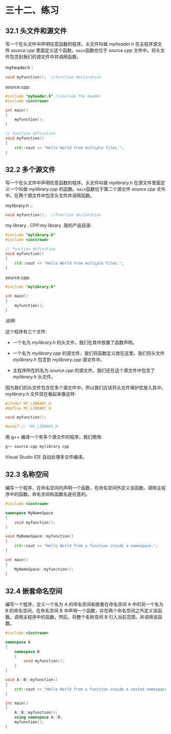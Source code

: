 # 三十二、练习

## 32.1 头文件和源文件

写一个在头文件中声明任意函数的程序。头文件叫做 *myheader.h* 在主程序源文件 *source.cpp* 里面定义这个函数。`main`函数也位于 *source.cpp* 文件中。将头文件包含到我们的源文件中并调用函数。

myheader.h：

```cpp
void myfunction();  //function declaration

```

source.cpp:

```cpp
#include "myheader.h" //include the header
#include <iostream>

int main()
{
    myfunction();
}

// function definition
void myfunction()
{
    std::cout << "Hello World from multiple files.";
}

```

## 32.2 多个源文件

写一个在头文件中声明任意函数的程序。头文件叫做 *mylibrary.h* 在源文件里面定义一个叫做 *mylibrary.cpp* 的函数。`main`函数位于第二个源文件 *source.cpp* 文件中。在两个源文件中包含头文件并调用函数。

mylibrary.h .:

```cpp
void myfunction();  //function declaration

```

my library . CPP:my library .我的产品目录:

```cpp
#include "mylibrary.h"
#include <iostream>

// function definition
void myfunction()
{
    std::cout << "Hello World from multiple files.";
}

```

source.cpp:

```cpp
#include "mylibrary.h"

int main()
{
    myfunction();
}

```

*说明:*

这个程序有三个文件:

*   一个名为 *mylibrary.h* 的头文件，我们在其中放置了函数声明。

*   一个名为 *mylibrary.cpp* 的源文件，我们将函数定义放在这里。我们将头文件 *mylibrary.h* 包含到 *mylibrary.cpp* 源文件中。

*   主程序所在的名为 *source.cpp* 的源文件。我们还在这个源文件中包含了 *mylibrary.h* 头文件。

因为我们的头文件包含在多个源文件中，所以我们应该将头文件保护宏放入其中。 *mylibrary.h* 文件现在看起来像这样:

```cpp
#ifndef MY_LIBRARY_H
#define MY_LIBRARY_H

void myfunction();

#endif // !MY_LIBRARY_H

```

用 g++ 编译一个有多个源文件的程序，我们使用:

```cpp
g++ source.cpp mylibrary.cpp

```

Visual Studio IDE 自动处理多文件编译。

## 32.3 名称空间

编写一个程序，在命名空间内声明一个函数，在命名空间外定义该函数。调用主程序中的函数。命名空间和函数名是任意的。

```cpp
#include <iostream>

namespace MyNameSpace
{
    void myfunction();
}

void MyNameSpace::myfunction()
{
    std::cout << "Hello World from a function inside a namespace.";
}

int main()
{
    MyNameSpace::myfunction();
}

```

## 32.4 嵌套命名空间

编写一个程序，定义一个名为 A 的命名空间和嵌套在命名空间 A 中的另一个名为 B 的命名空间，在命名空间 B 中声明一个函数，并在两个命名空间之外定义该函数。调用主程序中的函数。然后，将整个名称空间 B 引入当前范围，并调用该函数。

```cpp
#include <iostream>

namespace A
{
    namespace B
    {
        void myfunction();
    }
}

void A::B::myfunction()
{
    std::cout << "Hello World from a function inside a nested namespace." << '\n';
}

int main()
{
    A::B::myfunction();
    using namespace A::B;
    myfunction();
}

```